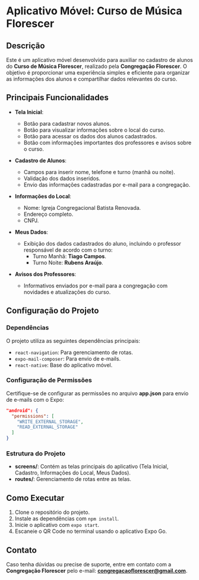 # Aplicativo Móvel: Curso de Música Florescer

## Descrição
Este é um aplicativo móvel desenvolvido para auxiliar no cadastro de alunos do **Curso de Música Florescer**, realizado pela **Congregação Florescer**. O objetivo é proporcionar uma experiência simples e eficiente para organizar as informações dos alunos e compartilhar dados relevantes do curso.

## Principais Funcionalidades
- **Tela Inicial**:
  - Botão para cadastrar novos alunos.
  - Botão para visualizar informações sobre o local do curso.
  - Botão para acessar os dados dos alunos cadastrados.
  - Botão com informações importantes dos professores e avisos sobre o curso.

- **Cadastro de Alunos**:
  - Campos para inserir nome, telefone e turno (manhã ou noite).
  - Validação dos dados inseridos.
  - Envio das informações cadastradas por e-mail para a congregação.

- **Informações do Local**:
  - Nome: Igreja Congregacional Batista Renovada.
  - Endereço completo.
  - CNPJ.

- **Meus Dados**:
  - Exibição dos dados cadastrados do aluno, incluindo o professor responsável de acordo com o turno:
    - Turno Manhã: **Tiago Campos**.
    - Turno Noite: **Rubens Araújo**.

- **Avisos dos Professores**:
  - Informativos enviados por e-mail para a congregação com novidades e atualizações do curso.

## Configuração do Projeto
### Dependências
O projeto utiliza as seguintes dependências principais:
- `react-navigation`: Para gerenciamento de rotas.
- `expo-mail-composer`: Para envio de e-mails.
- `react-native`: Base do aplicativo móvel.

### Configuração de Permissões
Certifique-se de configurar as permissões no arquivo **app.json** para envio de e-mails com o Expo:
```json
"android": {
  "permissions": [
    "WRITE_EXTERNAL_STORAGE",
    "READ_EXTERNAL_STORAGE"
  ]
}
```

### Estrutura do Projeto
- **screens/**: Contém as telas principais do aplicativo (Tela Inicial, Cadastro, Informações do Local, Meus Dados).
- **routes/**: Gerenciamento de rotas entre as telas.

## Como Executar
1. Clone o repositório do projeto.
2. Instale as dependências com `npm install`.
3. Inicie o aplicativo com `expo start`.
4. Escaneie o QR Code no terminal usando o aplicativo Expo Go.

## Contato
Caso tenha dúvidas ou precise de suporte, entre em contato com a **Congregação Florescer** pelo e-mail: **congregacaoflorescer@gmail.com**.

